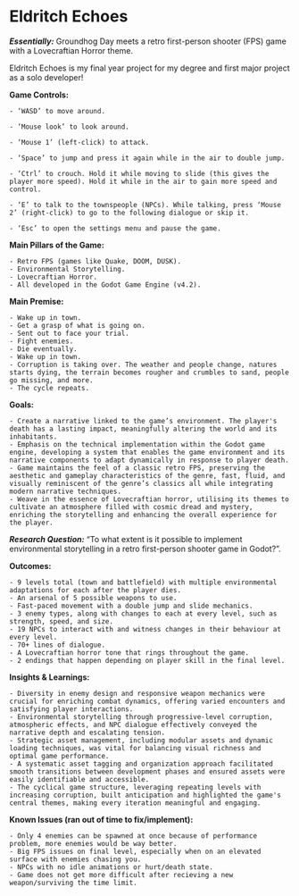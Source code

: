 # Eldritch Echoes

 ***Essentially:*** Groundhog Day meets a retro first-person shooter (FPS) game with a Lovecraftian Horror theme.

 Eldritch Echoes is my final year project for my degree and first major project as a solo developer!

**Game Controls:**

    - ‘WASD’ to move around.

    - ‘Mouse look’ to look around.

    - ‘Mouse 1’ (left-click) to attack.

    - ‘Space’ to jump and press it again while in the air to double jump.

    - ‘Ctrl’ to crouch. Hold it while moving to slide (this gives the player more speed). Hold it while in the air to gain more speed and control.

    - ‘E’ to talk to the townspeople (NPCs). While talking, press ‘Mouse 2’ (right-click) to go to the following dialogue or skip it.

    - ‘Esc’ to open the settings menu and pause the game.


 **Main Pillars of the Game:**

    - Retro FPS (games like Quake, DOOM, DUSK).
    - Environmental Storytelling.
    - Lovecraftian Horror.
    - All developed in the Godot Game Engine (v4.2).

 **Main Premise:**

    - Wake up in town.
    - Get a grasp of what is going on.
    - Sent out to face your trial.
    - Fight enemies.
    - Die eventually.
    - Wake up in town.
    - Corruption is taking over. The weather and people change, natures starts dying, the terrain becomes rougher and crumbles to sand, people go missing, and more.
    - The cycle repeats.

 **Goals:**

    - Create a narrative linked to the game’s environment. The player's death has a lasting impact, meaningfully altering the world and its inhabitants. 
    - Emphasis on the technical implementation within the Godot game engine, developing a system that enables the game environment and its narrative components to adapt dynamically in response to player death.
    - Game maintains the feel of a classic retro FPS, preserving the aesthetic and gameplay characteristics of the genre, fast, fluid, and visually reminiscent of the genre’s classics all while integrating modern narrative techniques. 
    - Weave in the essence of Lovecraftian horror, utilising its themes to cultivate an atmosphere filled with cosmic dread and mystery, enriching the storytelling and enhancing the overall experience for the player.

***Research Question:*** “To what extent is it possible to implement environmental storytelling in a retro first-person shooter game in Godot?”.

 **Outcomes:**

    - 9 levels total (town and battlefield) with multiple environmental adaptations for each after the player dies.
    - An arsenal of 5 possible weapons to use.
    - Fast-paced movement with a double jump and slide mechanics.
    - 3 enemy types, along with changes to each at every level, such as strength, speed, and size.
    - 19 NPCs to interact with and witness changes in their behaviour at every level.
    - 70+ lines of dialogue.
    - A Lovecraftian horror tone that rings throughout the game.
    - 2 endings that happen depending on player skill in the final level. 

 **Insights & Learnings:**

    - Diversity in enemy design and responsive weapon mechanics were crucial for enriching combat dynamics, offering varied encounters and satisfying player interactions.
    - Environmental storytelling through progressive-level corruption, atmospheric effects, and NPC dialogue effectively conveyed the narrative depth and escalating tension.
    - Strategic asset management, including modular assets and dynamic loading techniques, was vital for balancing visual richness and optimal game performance.
    - A systematic asset tagging and organization approach facilitated smooth transitions between development phases and ensured assets were easily identifiable and accessible.
    - The cyclical game structure, leveraging repeating levels with increasing corruption, built anticipation and highlighted the game's central themes, making every iteration meaningful and engaging.

 **Known Issues (ran out of time to fix/implement):**

    - Only 4 enemies can be spawned at once because of performance problem, more enemies would be way better.
    - Big FPS issues on final level, especially when on an elevated surface with enemies chasing you.
    - NPCs with no idle animations or hurt/death state.
    - Game does not get more difficult after recieving a new weapon/surviving the time limit.

